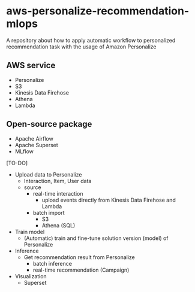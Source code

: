 # aws-personalize-recommendation-mlops
A repository about how to apply automatic workflow to personalized recommendation task with the usage of Amazon Personalize

## AWS service
- Personalize
- S3
- Kinesis Data Firehose
- Athena
- Lambda

## Open-source package
- Apache Airflow
- Apache Superset
- MLflow

[TO-DO]
- Upload data to Personalize
    - Interaction, Item, User data
    - source
        - real-time interaction
            - upload events directly from Kinesis Data Firehose and Lambda
        - batch import
            - S3
            - Athena (SQL)
- Train model
    - (Automatic) train and fine-tune solution version (model) of Personalize
- Inference
    - Get recommendation result from Personalize
        - batch inference
        - real-time recommendation (Campaign)
- Visualization
    - Superset
